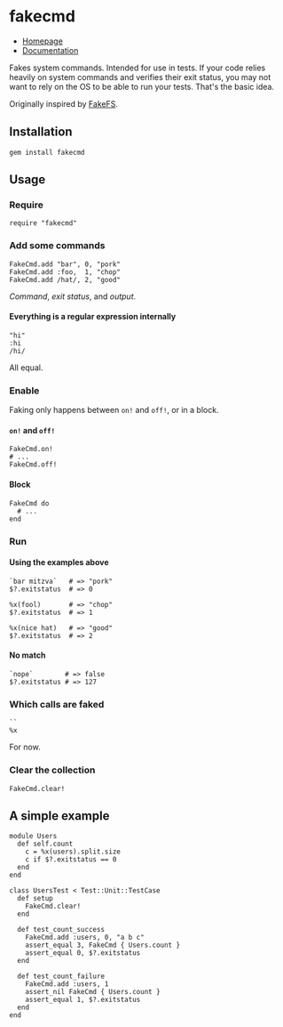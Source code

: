 fakecmd
=======

* [Homepage](http://github.com/blom/fakecmd)
* [Documentation](http://rdoc.info/projects/blom/fakecmd)

Fakes system commands. Intended for use in tests. If your code relies heavily
on system commands and verifies their exit status, you may not want to rely on
the OS to be able to run your tests. That's the basic idea.

Originally inspired by [FakeFS](http://github.com/defunkt/fakefs).

Installation
------------

    gem install fakecmd

Usage
-----

### Require

    require "fakecmd"

### Add some commands

    FakeCmd.add "bar", 0, "pork"
    FakeCmd.add :foo,  1, "chop"
    FakeCmd.add /hat/, 2, "good"

*Command*, *exit status*, and *output*.

#### Everything is a regular expression internally

    "hi"
    :hi
    /hi/

All equal.

### Enable

Faking only happens between `on!` and `off!`, or in a block.

#### `on!` and `off!`

    FakeCmd.on!
    # ...
    FakeCmd.off!

#### Block

    FakeCmd do
      # ...
    end

### Run

#### Using the examples above

    `bar mitzva`   # => "pork"
    $?.exitstatus  # => 0

    %x(fool)       # => "chop"
    $?.exitstatus  # => 1

    %x(nice hat)   # => "good"
    $?.exitstatus  # => 2

#### No match

    `nope`        # => false
    $?.exitstatus # => 127

### Which calls are faked

    ``
    %x

For now.

### Clear the collection

    FakeCmd.clear!

A simple example
----------------

    module Users
      def self.count
        c = %x(users).split.size
        c if $?.exitstatus == 0
      end
    end

    class UsersTest < Test::Unit::TestCase
      def setup
        FakeCmd.clear!
      end

      def test_count_success
        FakeCmd.add :users, 0, "a b c"
        assert_equal 3, FakeCmd { Users.count }
        assert_equal 0, $?.exitstatus
      end

      def test_count_failure
        FakeCmd.add :users, 1
        assert_nil FakeCmd { Users.count }
        assert_equal 1, $?.exitstatus
      end
    end
